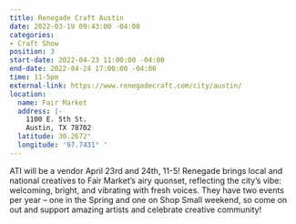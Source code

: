 ```yaml
---
title: Renegade Craft Austin
date: 2022-03-19 09:43:00 -04:00
categories:
- Craft Show
position: 3
start-date: 2022-04-23 11:00:00 -04:00
end-date: 2022-04-24 17:00:00 -04:00
time: 11-5pm
external-link: https://www.renegadecraft.com/city/austin/
location:
  name: Fair Market
  address: |-
    1100 E. 5th St.
    Austin, TX 78702
  latitude: 30.2672°
  longitude: '97.7431° '
---
```


ATI will be a vendor April 23rd and 24th, 11-5! 
Renegade brings local and national creatives to Fair Market’s airy quonset, reflecting the city’s vibe: welcoming, bright, and vibrating with fresh voices. They have two events per year – one in the Spring and one on Shop Small weekend, so come on out and support amazing artists and celebrate creative community!